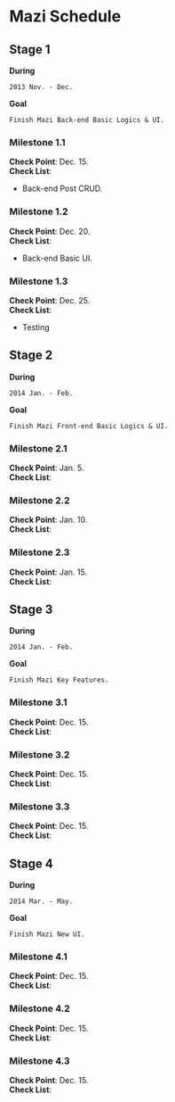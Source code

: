 # Mazi Schedule #

Stage 1
-------
__During__   

	2013 Nov. - Dec.
	   
__Goal__   

	Finish Mazi Back-end Basic Logics & UI.
	
### Milestone 1.1 ###
__Check Point__: Dec. 15.   
__Check List__:

* Back-end Post CRUD.


### Milestone 1.2 ###
__Check Point__: Dec. 20.   
__Check List__:

* Back-end Basic UI. 

### Milestone 1.3 ###
__Check Point__: Dec. 25.   
__Check List__:

* Testing

Stage 2
-------
__During__   

	2014 Jan. - Feb.
	   
__Goal__   

	Finish Mazi Front-end Basic Logics & UI.
	
	
### Milestone 2.1 ###
__Check Point__: Jan. 5.   
__Check List__:

### Milestone 2.2 ###
__Check Point__: Jan. 10.   
__Check List__:

### Milestone 2.3 ###
__Check Point__: Jan. 15.   
__Check List__:


Stage 3
-------
__During__   

	2014 Jan. - Feb.
	   
__Goal__   

	Finish Mazi Key Features.
	
### Milestone 3.1 ###
__Check Point__: Dec. 15.   
__Check List__:

### Milestone 3.2 ###
__Check Point__: Dec. 15.   
__Check List__:

### Milestone 3.3 ###
__Check Point__: Dec. 15.   
__Check List__:

Stage 4
-------
__During__   

	2014 Mar. - May.
	   
__Goal__   

	Finish Mazi New UI.
	
### Milestone 4.1 ###
__Check Point__: Dec. 15.   
__Check List__:

### Milestone 4.2 ###
__Check Point__: Dec. 15.   
__Check List__:

### Milestone 4.3 ###
__Check Point__: Dec. 15.   
__Check List__: